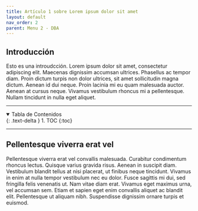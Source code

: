 ```yaml
---
title: Artículo 1 sobre Lorem ipsum dolor sit amet
layout: default
nav_order: 2
parent: Menu 2 - DBA
---
```



## Introducción

Esto es una introudcción. Lorem ipsum dolor sit amet, consectetur adipiscing elit. Maecenas dignissim accumsan ultrices. Phasellus ac tempor diam. Proin dictum turpis non dolor ultrices, sit amet sollicitudin magna dictum. Aenean id dui neque. Proin lacinia mi eu quam malesuada auctor. Aenean at cursus neque. Vivamus vestibulum rhoncus mi a pellentesque. Nullam tincidunt in nulla eget aliquet.

---

<details open markdown="block">
  <summary>Tabla de Contenidos</summary>
  {: .text-delta }
1. TOC
{:toc}
</details>

---

## Pellentesque viverra erat vel

Pellentesque viverra erat vel convallis malesuada. Curabitur condimentum rhoncus lectus. Quisque varius gravida risus. Aenean in suscipit diam. Vestibulum blandit tellus at nisi placerat, ut finibus neque tincidunt. Vivamus in enim at nulla tempor vestibulum nec eu dolor. Fusce sagittis mi dui, sed fringilla felis venenatis ut. Nam vitae diam erat. Vivamus eget maximus urna, vel accumsan sem. Etiam et sapien eget enim convallis aliquet ac blandit elit. Pellentesque ut aliquam nibh. Suspendisse dignissim ornare turpis et euismod.


